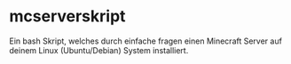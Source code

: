 # mcserverskript
Ein bash Skript, welches durch einfache fragen einen Minecraft Server auf deinem Linux (Ubuntu/Debian) System installiert.
